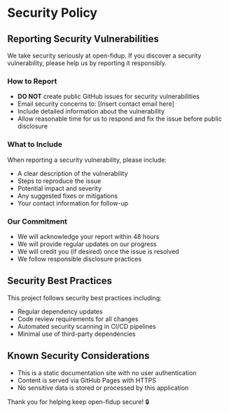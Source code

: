 # Security Policy

## Reporting Security Vulnerabilities

We take security seriously at open-fidup. If you discover a security vulnerability, please help us by reporting it responsibly.

### How to Report
- **DO NOT** create public GitHub issues for security vulnerabilities
- Email security concerns to: [Insert contact email here]
- Include detailed information about the vulnerability
- Allow reasonable time for us to respond and fix the issue before public disclosure

### What to Include
When reporting a security vulnerability, please include:
- A clear description of the vulnerability
- Steps to reproduce the issue
- Potential impact and severity
- Any suggested fixes or mitigations
- Your contact information for follow-up

### Our Commitment
- We will acknowledge your report within 48 hours
- We will provide regular updates on our progress
- We will credit you (if desired) once the issue is resolved
- We follow responsible disclosure practices

## Security Best Practices
This project follows security best practices including:
- Regular dependency updates
- Code review requirements for all changes
- Automated security scanning in CI/CD pipelines
- Minimal use of third-party dependencies

## Known Security Considerations
- This is a static documentation site with no user authentication
- Content is served via GitHub Pages with HTTPS
- No sensitive data is stored or processed by this application

Thank you for helping keep open-fidup secure! 🔒